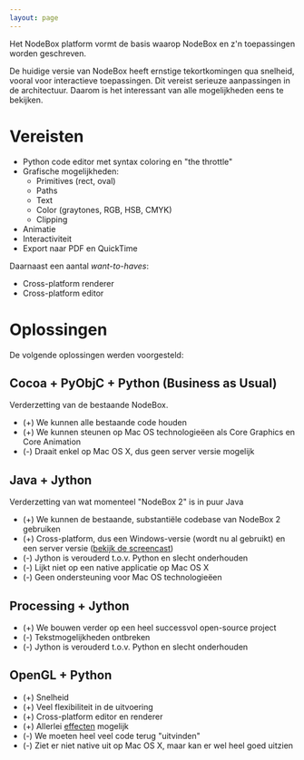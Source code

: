 ```yaml
---
layout: page
---
```

<p>Het NodeBox platform vormt de basis waarop NodeBox en z'n toepassingen worden geschreven.</p>

<p>De huidige versie van NodeBox heeft ernstige tekortkomingen qua snelheid, vooral voor interactieve toepassingen. Dit vereist serieuze aanpassingen in de architectuur. Daarom is het interessant van alle mogelijkheden eens te bekijken.</p>

<h1>Vereisten</h1>

<ul>
<li>Python code editor met syntax coloring en "the throttle"</li>
<li>Grafische mogelijkheden:
<ul>
<li>Primitives (rect, oval)</li>
<li>Paths</li>
<li>Text</li>
<li>Color (graytones, RGB, HSB, CMYK)</li>
<li>Clipping</li>
</ul></li>
<li>Animatie</li>
<li>Interactiviteit</li>
<li>Export naar PDF en QuickTime</li>
</ul>

<p>Daarnaast een aantal <em>want-to-haves</em>:</p>

<ul>
<li>Cross-platform renderer</li>
<li>Cross-platform editor</li>
</ul>

<h1>Oplossingen</h1>

<p>De volgende oplossingen werden voorgesteld:</p>

<h2>Cocoa + PyObjC + Python (Business as Usual)</h2>

<p>Verderzetting van de bestaande NodeBox.</p>

<ul>
<li>(+) We kunnen alle bestaande code houden</li>
<li>(+) We kunnen steunen op Mac OS technologieëen als Core Graphics en Core Animation</li>
<li>(-) Draait enkel op Mac OS X, dus geen server versie mogelijk</li>
</ul>

<h2>Java + Jython</h2>

<p>Verderzetting van wat momenteel "NodeBox 2" is in puur Java</p>

<ul>
<li>(+) We kunnen de bestaande, substantiële codebase van NodeBox 2 gebruiken</li>
<li>(+) Cross-platform, dus een Windows-versie (wordt nu al gebruikt) en een server versie (<a href="http://nodebox.net/screencasts/nobs/">bekijk de screencast</a>)</li>
<li>(-) Jython is verouderd t.o.v. Python en slecht onderhouden</li>
<li>(-) Lijkt niet op een native applicatie op Mac OS X</li>
<li>(-) Geen ondersteuning voor Mac OS technologieëen</li>
</ul>

<h2>Processing + Jython</h2>

<ul>
<li>(+) We bouwen verder op een heel successvol open-source project</li>
<li>(-) Tekstmogelijkheden ontbreken</li>
<li>(-) Jython is verouderd t.o.v. Python en slecht onderhouden</li>
</ul>

<h2>OpenGL + Python</h2>

<ul>
<li>(+) Snelheid</li>
<li>(+) Veel flexibiliteit in de uitvoering</li>
<li>(+) Cross-platform editor en renderer</li>
<li>(+) Allerlei <a href="NodeBox_OpenGL_Effects">effecten</a> mogelijk</li>
<li>(-) We moeten heel veel code terug "uitvinden"</li>
<li>(-) Ziet er niet native uit op Mac OS X, maar kan er wel heel goed uitzien</li>
</ul>
